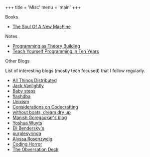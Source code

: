 +++
title = 'Misc'
menu = 'main'
+++

<div class="section">
<div class="section-title">Books</div>

- [The Soul Of A New Machine](https://www.goodreads.com/book/show/7090.The_Soul_of_a_New_Machine)

</div>

<div class="section">
<div class="section-title">Notes</div>

- [Programming as Theory Building](https://algoritmos-iii.github.io/assets/bibliografia/programming-as-theory-building.pdf)
- [Teach Yourself Programming in Ten Years](https://www.norvig.com/21-days.html)

</div>

<div class="section">
<div class="section-title">Other Blogs</div>

List of interesting blogs (mostly tech focused) that I follow regularly.

- [All Things Distributed](https://www.allthingsdistributed.com/)
- [Jack Vanlightly](https://jack-vanlightly.com/)
- [Baby steps](https://smallcultfollowing.com/babysteps/)
- [flashdba](https://flashdba.com/)
- [Unixism](https://unixism.net/)
- [Considerations on Codecrafting](https://blog.polybdenum.com/)
- [without boats, dream dry up](https://without.boats/)
- [Manish Goregaokar's blog](https://manishearth.github.io/blog/archives/)
- [Yoshua Wuyts](https://blog.yoshuawuyts.com/)
- [Eli Bendersky's](https://eli.thegreenplace.net/)
- [purplesyringa](https://purplesyringa.moe/blog/)
- [Alyssa Rosenzweig](https://rosenzweig.io/)
- [Coding Horror](https://blog.codinghorror.com/)
- [The Obversation Deck](https://bcantrill.dtrace.org/)

</div>
